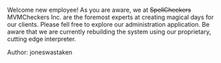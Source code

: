 Welcome new employee! As you are aware, we at <s>SpellCheckers</s> MVMCheckers Inc. are the foremost experts at creating magical days for
our clients. Please fell free to explore our administration application. Be aware that we are currently rebuilding the
system using our proprietary, cutting edge interpreter.

Author: joneswastaken